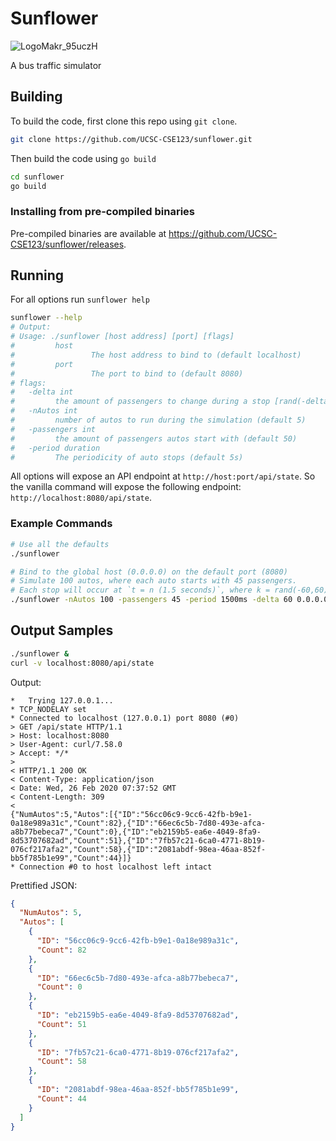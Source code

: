 # Sunflower

![LogoMakr_95uczH](https://user-images.githubusercontent.com/13544676/75320402-6fbd5480-5823-11ea-8300-aefef556e1c3.png)

A bus traffic simulator

## Building

To build the code, first clone this repo using `git clone`.

```bash
git clone https://github.com/UCSC-CSE123/sunflower.git
```

Then build the code using `go build`

```bash
cd sunflower
go build
```
### Installing from pre-compiled binaries

Pre-compiled binaries are available at https://github.com/UCSC-CSE123/sunflower/releases.



## Running

For all options run `sunflower help`

```bash
sunflower --help
# Output:
# Usage: ./sunflower [host address] [port] [flags]
#         host
#                 The host address to bind to (default localhost)
#         port
#                 The port to bind to (default 8080)
# flags:
#   -delta int
#         the amount of passengers to change during a stop [rand(-delta,delta)] (default 25)
#   -nAutos int
#         number of autos to run during the simulation (default 5)
#   -passengers int
#         the amount of passengers autos start with (default 50)
#   -period duration
#         The periodicity of auto stops (default 5s)
```

All options will expose an API endpoint at `http://host:port/api/state`.
So the vanilla command will expose the following endpoint: `http://localhost:8080/api/state`.

### Example Commands

```bash
# Use all the defaults
./sunflower

# Bind to the global host (0.0.0.0) on the default port (8080)
# Simulate 100 autos, where each auto starts with 45 passengers.
# Each stop will occur at `t = n (1.5 seconds)`, where k = rand(-60,60) passengers get off/on.
./sunflower -nAutos 100 -passengers 45 -period 1500ms -delta 60 0.0.0.0
```


## Output Samples
```bash
./sunflower &
curl -v localhost:8080/api/state
```

Output:

```
*   Trying 127.0.0.1...
* TCP_NODELAY set
* Connected to localhost (127.0.0.1) port 8080 (#0)
> GET /api/state HTTP/1.1
> Host: localhost:8080
> User-Agent: curl/7.58.0
> Accept: */*
>
< HTTP/1.1 200 OK
< Content-Type: application/json
< Date: Wed, 26 Feb 2020 07:37:52 GMT
< Content-Length: 309
<
{"NumAutos":5,"Autos":[{"ID":"56cc06c9-9cc6-42fb-b9e1-0a18e989a31c","Count":82},{"ID":"66ec6c5b-7d80-493e-afca-a8b77bebeca7","Count":0},{"ID":"eb2159b5-ea6e-4049-8fa9-8d53707682ad","Count":51},{"ID":"7fb57c21-6ca0-4771-8b19-076cf217afa2","Count":58},{"ID":"2081abdf-98ea-46aa-852f-bb5f785b1e99","Count":44}]}
* Connection #0 to host localhost left intact
```

Prettified JSON:

```json
{
  "NumAutos": 5,
  "Autos": [
    {
      "ID": "56cc06c9-9cc6-42fb-b9e1-0a18e989a31c",
      "Count": 82
    },
    {
      "ID": "66ec6c5b-7d80-493e-afca-a8b77bebeca7",
      "Count": 0
    },
    {
      "ID": "eb2159b5-ea6e-4049-8fa9-8d53707682ad",
      "Count": 51
    },
    {
      "ID": "7fb57c21-6ca0-4771-8b19-076cf217afa2",
      "Count": 58
    },
    {
      "ID": "2081abdf-98ea-46aa-852f-bb5f785b1e99",
      "Count": 44
    }
  ]
}
```
